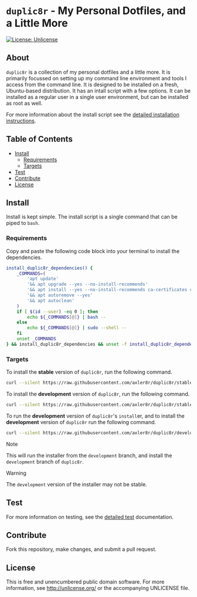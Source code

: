 # `duplic8r` - My Personal Dotfiles, and a Little More
[![License: Unlicense](https://img.shields.io/badge/license-Unlicense-blue.svg)](http://unlicense.org/)


## About
`duplic8r` is a collection of my personal dotfiles and a little more. It is
primarily focussed on setting up my command line environment and tools I access
from the command line. It is designed to be installed on a fresh, Ubuntu-based
distribution. It has an intall script with a few options. It can be installed as
a regular user in a single user environment, but can be installed as root as
well.

For more information about the install script see the
[detailed installation instructions](documentation/INSTALL.md).


## Table of Contents
+ [Install](#install)
  + [Requirements](#requirements)
  + [Targets](#targets)
+ [Test](#test)
+ [Contribute](#contribute)
+ [License](#license)


## Install
Install is kept simple. The install script is a single command that can be piped
to `bash`.


### Requirements
Copy and paste the following code block into your terminal to install the
dependencies.

```bash
install_duplic8r_dependencies() {
    _COMMANDS=(
        'apt update'
        '&& apt upgrade --yes --no-install-recommends'
        '&& apt install --yes --no-install-recommends ca-certificates curl openssl rsync wget' 
        '&& apt autoremove --yes'
        '&& apt autoclean'
    )
    if [ $(id --user) -eq 0 ]; then
        echo ${_COMMANDS[@]} | bash --
    else
        echo ${_COMMANDS[@]} | sudo --shell --
    fi
    unset _COMMANDS
} && install_duplic8r_dependencies && unset -f install_duplic8r_dependencies
```


### Targets
To install the **stable** version of `duplic8r`, run the following command.
```bash
curl --silent https://raw.githubusercontent.com/axler8r/duplic8r/stable/bin/install | bash /dev/stdin  
```

To install the **development** version of `duplic8r`, run the following command.
```bash
curl --silent https://raw.githubusercontent.com/axler8r/duplic8r/stable/bin/install | bash -s /dev/stdin --development
```

To run the **development** version of `duplic8r`'s `install`er, and to install
the **development** version of `duplic8r` run the following command.
```bash
curl --silent https://raw.githubusercontent.com/axler8r/duplic8r/development/bin/install | bash -s /dev/stdin --development
```

> [!NOTE]
> This will run the installer from the `development` branch, and install the
> `development` branch of `duplic8r`.

> [!WARNING]
> The `development` version of the installer may not be stable.


## Test
For more information on testing, see the [detailed test](documentation/TEST.md)
documentation.


## Contribute
Fork this repository, make changes, and submit a pull request.


## License
This is free and unencumbered public domain software. For more information, see
<http://unlicense.org/> or the accompanying UNLICENSE file.
